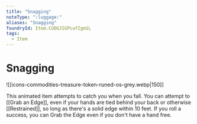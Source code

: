 ```yaml
---
title: "Snagging"
noteType: ":luggage:"
aliases: "Snagging"
foundryId: Item.CUDGJIGPcufIgm1L
tags:
  - Item
---
```


# Snagging
![[icons-commodities-treasure-token-runed-os-grey.webp|150]]

This animated item attempts to catch you when you fall. You can attempt to [[Grab an Edge]], even if your hands are tied behind your back or otherwise [[Restrained]], so long as there's a solid edge within 10 feet. If you roll a success, you can Grab the Edge even if you don't have a hand free.
